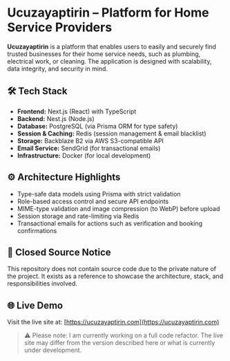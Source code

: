 # Ucuzayaptirin – Platform for Home Service Providers

**Ucuzayaptirin** is a platform that enables users to easily and securely find trusted businesses for their home service needs, such as plumbing, electrical work, or cleaning. The application is designed with scalability, data integrity, and security in mind.

## 🛠️ Tech Stack

- **Frontend:** Next.js (React) with TypeScript
- **Backend:** Nest.js (Node.js)
- **Database:** PostgreSQL (via Prisma ORM for type safety)
- **Session & Caching:** Redis (session management & email blacklist)
- **Storage:** Backblaze B2 via AWS S3-compatible API
- **Email Service:** SendGrid (for transactional emails)
- **Infrastructure:** Docker (for local development)

## ⚙️ Architecture Highlights

- Type-safe data models using Prisma with strict validation
- Role-based access control and secure API endpoints
- MIME-type validation and image compression (to WebP) before upload
- Session storage and rate-limiting via Redis
- Transactional emails for actions such as verification and booking confirmations

## 🔐 Closed Source Notice

This repository does not contain source code due to the private nature of the project. It exists as a reference to showcase the architecture, stack, and responsibilities involved.

## 🌐 Live Demo

Visit the live site at: [https://ucuzayaptirin.com](https://ucuzayaptirin.com)

> ⚠️ Please note: I am currently working on a full code refactor. The live site may differ from the version described here or what is currently under development.
